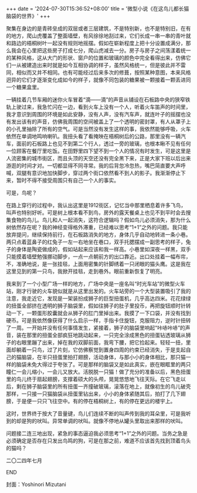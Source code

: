+++
date = '2024-07-30T15:36:52+08:00'
title = '微型小说《在这鸟儿都长猫脑袋的世界》'
+++

聚集在身边的是青砖垒成的双层或者三层建筑，不是特别新，也不是特别旧，在有的地方，爬山虎覆盖了整面墙壁，有风徐徐地刮过来，它们长成一串一串的青叶就和路边的梧桐树叶一起没有规则地摇摆。假如在崭新程度上把十分设置成满分，那么我会在心里把这些房子打成七分，爬山虎减去一分。房子与房子之间荡漾着统一的某种风格，这从大门的形状、窗户的位置和玻璃的颜色中完全看得出来，仿佛它们一从被建造出来时就是如今互相协调的样子，虽然风格统一，但是彼此并不雷同，相似而又并不相同。也有可能经过后来多次的修葺，按照某种意图，本来风格迥异的它们才逐渐变化成如今的样子，就像不同包装的糖果被一颗接着一颗丢进同一个糖果盒里。

一辆挂着几节车厢的迷你火车冒着“滴——滴”的声音从铺设在石板路中央的狭窄铁轨上驶过来，我急忙闪在一边，看到火车上没有一个人，听着火车笛声的时间里，我才意识到周围的环境是如此安静，没有人声，没有汽车声，就连叶子的摇摆也没有发出该有的声音，仿佛我周围的空间被盖上了一个透明的密封罩，有人从罩子上的小孔里抽除了所有的空气。可是当然没有发生这样的事，我依然能够呼吸，火车依然在单调地鸣响喇叭。我扭头看了看掩映在梧桐树后的公路，那里没有一辆汽车，面前的石板路上也见不到第二个行人，透过一旁的玻璃，也根本瞅不见有任何一位顾客在餐厅里吃饭。在田野里四下望不到一个人的情况有时发生，可是这里是人流密集的城市街区，而且头顶的天空还没有完全黑下来，正是大家下班以后出来游逛的时间才对。一切都显得不同寻常。我的后背忽冷忽热，嘴巴简直要大声呼喊，双腿有意识地加快脚步，穿过两个街口依然看不到人的影子。我渐渐停止下来，暂时不得不接受周围只有自己一个人的事实。

可是，鸟呢？

在路上穿行的过程中，我认出这里是1912街区，记忆当中那里栖息着许多飞鸟，叫声也特别好听。可是树上根本看不到鸟，房外的露天餐桌上也见不到平时会去搜集食物的鸟儿。鸟儿和人一起消失，这符合逻辑吗？假如鸟儿必须消失，那为什么树依然存在呢？我的神经变得格外滞重，已经难以思考“1+1”之外的问题。我只能放弃提问，继续保持前行，在石板路消失的地方，身体几乎自动地转进一条小巷。两只点着蓝鼻子的红兔子一左一右地坐在巷口，双手托腮摆成一副思考的样子，兔子的身体是陶瓷做成的，假如站起来应该和我一样高。小巷里如深夜一样黑，双手只能摸着墙壁勉强挪动脚步，一点一点朝前方的出口靠近。出口处挂着一幅布帘，不，准确地说，是一张挂毯，上面用密集的针脚绣着一只闭眼的猫头鹰。这是我在这里见到的第一只鸟，我掀开挂毯，走到巷外。眼前重新恢复了明亮。

我来到了一个小型广场一样的地方，广场中央是一座名叫“时光车站”的微型火车站，刚才行驶的火车貌似就是从这里出发的。火车站旁的一个大型装置吸引了我的注意，我走近它，发现是一架装扮成狮子的巨型扭蛋机，几乎高达四米。花花绿绿的扭蛋全部挤在透明的狮子脑袋里，假如往狮子的肚子里投币，再把旋钮顺时针转动一下，一颗蛋形胶囊就会从狮子的肛门里掉出来。我摸了一下口袋，并没有找到硬币。可是我依然像获得了什么启示一样，手指卡住旋钮，克服阻力，逆时针扭转了一周。一开始并没有任何事情发生，紧接着，狮子的脑袋里响起“咔哧咔哧”的声音，装在那里的扭蛋全部疯狂地跳动起来，一只完全涂成黑色的扭蛋钻透玻璃从狮子的右眼里蹦了出来，掉在我的双脚前面，我弯下腰，把它捡起来。轻轻一扭，里面却躺着一只鸟，过了片刻，它仿佛察觉到置身四周的约束已经消失，于是支起自己的猫脑袋，在半只扭蛋里拍打翅膀，活动身体，与那小小的身体相比，那只猫一样的脑袋未免大得过于夸张了。可是那样的脑袋又是如此真实，嵌在眼眶里的两只瞳仁一会儿缩小，一会儿又放大。活脱脱一只猫！做了充分的准备以后，黑色扭蛋里的鸟儿终于扇起翅膀，支撑着硕大的头颅，晃晃悠悠地飞往天际。在它飞走以后，剩在狮子脑袋里的所有扭蛋一齐撞破玻璃，滚落在地上，就像初生的鸟儿破壳那样，一只接一只猫脑袋从扭蛋里钻出来，小小的身体紧随其后，拍打了几下翅膀，于是便一只只飞往空中。有的停在梧桐树上，有的停在更远的楼宇上。

这时，世界终于按大了音量键，鸟儿们连续不断的叫声传到我的耳朵里，可是我听到的却是狗的吠叫。异常单调的吠叫。就像不停地从罐头里取出来那样的吠叫。

问题接二连三地出现，紧急的事态逼迫我必须思考“1+1”之外的问题。当务之急是必须确定是否存在只发出鸟鸣的狗，可是在那之前，难道不应该首先找到顶着鸟头的猫吗？

二〇二四年七月

END

封面：Yoshinori Mizutani



